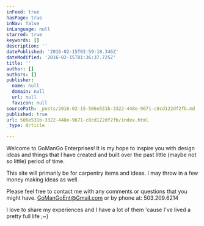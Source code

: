 ```yaml
---
inFeed: true
hasPage: true
inNav: false
inLanguage: null
starred: true
keywords: []
description: ''
datePublished: '2016-02-15T02:59:18.346Z'
dateModified: '2016-02-15T01:36:37.725Z'
title: ''
author: []
authors: []
publisher:
  name: null
  domain: null
  url: null
  favicon: null
sourcePath: _posts/2016-02-15-506e531b-3322-448e-9671-c8cd122df2fb.md
published: true
url: 506e531b-3322-448e-9671-c8cd122df2fb/index.html
_type: Article

---
```

Welcome to GoManGo Enterprises! It is my hope to inspire you with design ideas and things that I have created and built over the past little (maybe not so little) period of time.  

This site will primarily be for carpentry items and ideas. I may throw in a few money making ideas as well. 

Please feel free to contact me with any comments or questions that you might have. GoManGoEnt@Gmail.com or by phone at: 503.209.6214

I love to share my experiences and I have a lot of them 'cause I've lived a pretty full life ;~}